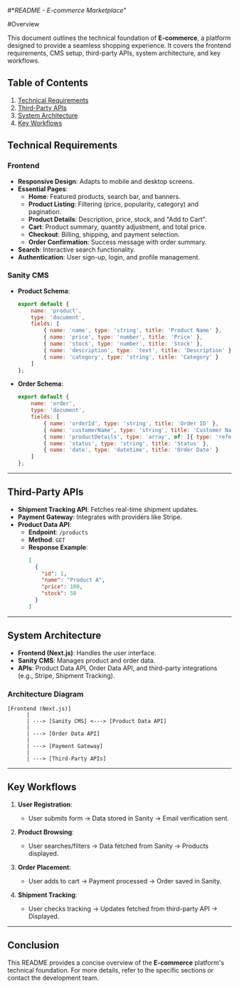 #**README - E-commerce Marketplace*"

#Overview

This document outlines the technical foundation of **E-commerce**, a platform designed to provide a seamless shopping experience. It covers the frontend requirements, CMS setup, third-party APIs, system architecture, and key workflows.

## Table of Contents

1. [Technical Requirements](#technical-requirements)
2. [Third-Party APIs](#third-party-apis)
3. [System Architecture](#system-architecture)
4. [Key Workflows](#key-workflows)


## Technical Requirements

### Frontend

- **Responsive Design**: Adapts to mobile and desktop screens.
- **Essential Pages**:
  - **Home**: Featured products, search bar, and banners.
  - **Product Listing**: Filtering (price, popularity, category) and pagination.
  - **Product Details**: Description, price, stock, and "Add to Cart".
  - **Cart**: Product summary, quantity adjustment, and total price.
  - **Checkout**: Billing, shipping, and payment selection.
  - **Order Confirmation**: Success message with order summary.
- **Search**: Interactive search functionality.
- **Authentication**: User sign-up, login, and profile management.

### Sanity CMS

- **Product Schema**:
  ```javascript
  export default {
      name: 'product',
      type: 'document',
      fields: [
          { name: 'name', type: 'string', title: 'Product Name' },
          { name: 'price', type: 'number', title: 'Price' },
          { name: 'stock', type: 'number', title: 'Stock' },
          { name: 'description', type: 'text', title: 'Description' },
          { name: 'category', type: 'string', title: 'Category' }
      ]
  };
  ```

- **Order Schema**:
  ```javascript
  export default {
      name: 'order',
      type: 'document',
      fields: [
          { name: 'orderId', type: 'string', title: 'Order ID' },
          { name: 'customerName', type: 'string', title: 'Customer Name' },
          { name: 'productDetails', type: 'array', of: [{ type: 'reference', to: { type: 'product' } }], title: 'Product Details' },
          { name: 'status', type: 'string', title: 'Status' },
          { name: 'date', type: 'datetime', title: 'Order Date' }
      ]
  };
  ```

---

## Third-Party APIs

- **Shipment Tracking API**: Fetches real-time shipment updates.
- **Payment Gateway**: Integrates with providers like Stripe.
- **Product Data API**:
  - **Endpoint**: `/products`
  - **Method**: `GET`
  - **Response Example**:
    ```json
    [
      {
        "id": 1,
        "name": "Product A",
        "price": 100,
        "stock": 50
      }
    ]
    ```

---

## System Architecture

- **Frontend (Next.js)**: Handles the user interface.
- **Sanity CMS**: Manages product and order data.
- **APIs**: Product Data API, Order Data API, and third-party integrations (e.g., Stripe, Shipment Tracking).

### Architecture Diagram

```
[Frontend (Next.js)]
      |
      | ---> [Sanity CMS] <---> [Product Data API]
      |
      | ---> [Order Data API]
      |
      | ---> [Payment Gateway]
      |
      | ---> [Third-Party APIs]
```

---

## Key Workflows

1. **User Registration**:
   - User submits form → Data stored in Sanity → Email verification sent.

2. **Product Browsing**:
   - User searches/filters → Data fetched from Sanity → Products displayed.

3. **Order Placement**:
   - User adds to cart → Payment processed → Order saved in Sanity.

4. **Shipment Tracking**:
   - User checks tracking → Updates fetched from third-party API → Displayed.

---

## Conclusion

This README provides a concise overview of the **E-commerce** platform's technical foundation. For more details, refer to the specific sections or contact the development team.
